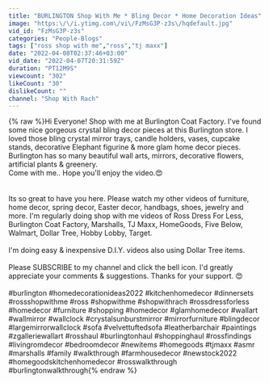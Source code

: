 ```yaml
---
title: "BURLINGTON Shop With Me * Bling Decor * Home Decoration Ideas"
image: "https:\/\/i.ytimg.com\/vi\/FzMsG3P-z3s\/hqdefault.jpg"
vid_id: "FzMsG3P-z3s"
categories: "People-Blogs"
tags: ["ross shop with me","ross","tj maxx"]
date: "2022-04-08T02:37:46+03:00"
vid_date: "2022-04-07T20:31:59Z"
duration: "PT12M9S"
viewcount: "302"
likeCount: "30"
dislikeCount: ""
channel: "Shop With Rach"
---
```

{% raw %}Hi Everyone! Shop with me at Burlington Coat Factory. I've found some nice gorgeous crystal bling decor pieces at this Burlington store. I loved those bling crystal mirror trays, candle holders, vases, cupcake stands, decorative Elephant figurine &amp; more glam home decor pieces. Burlington has so many beautiful wall arts, mirrors, decorative flowers, artificial plants &amp; greenery. <br />Come with me.. Hope you'll enjoy the video.😍<br /><br /><br />Its so great to have you here. Please watch my other videos of furniture, home decor, spring decor, Easter decor, handbags, shoes, jewelry and more. I'm regularly doing shop with me videos of Ross Dress For Less, Burlington Coat Factory, Marshalls, TJ Maxx, HomeGoods, Five Below, Walmart, Dollar Tree, Hobby Lobby, Target.<br /><br />I'm doing easy &amp; inexpensive D.I.Y. videos also using Dollar Tree items.<br /><br />Please SUBSCRIBE to my channel and click the bell icon. I'd greatly appreciate your comments &amp; suggestions. Thanks for your support. 😍<br /><br />#burlington #homedecorationideas2022 #kitchenhomedecor #dinnersets #rossshopwithme #ross #shopwithme #shopwithrach #rossdressforless #homedecor #furniture #shopping #homedecor #glamhomedecor #wallart #wallmirror #wallclock #crystalsunburstmirror #mirrorfurniture #blingdecor #largemirrorwallclock #sofa #velvettuftedsofa  #leatherbarchair #paintings #zgalleriewallart #rosshaul #burlingtonhaul #shoppinghaul #rossfindings  #livingromdecor #bedroomdecor #newitems #homegoods #tjmaxx #asmr #marshalls #family #walkthrough #farmhousedecor #newstock2022 #homegoodskitchenhomedecor #rosswalkthrough #burlingtonwalkthrough{% endraw %}
